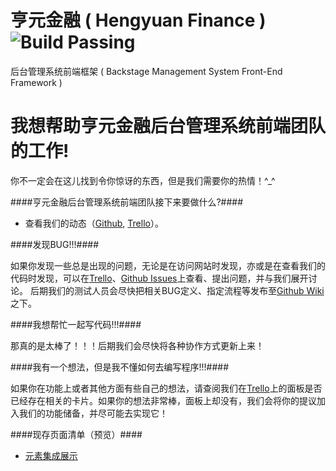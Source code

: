 亨元金融 ( Hengyuan Finance ) ![Build Passing](http://img.shields.io/travis/joyent/node/v0.6.svg)
=================================================================================================
后台管理系统前端框架 ( Backstage Management System Front-End Framework )



我想帮助亨元金融后台管理系统前端团队的工作!
===========================================

你不一定会在这儿找到令你惊讶的东西，但是我们需要你的热情！^_^

####亨元金融后台管理系统前端团队接下来要做什么?####

* 查看我们的动态（[Github](http://goo.gl/QUfElJ '点击查看'), [Trello](http://goo.gl/RKSxNV '点击查看')）。

####发现BUG!!!####

如果你发现一些总是出现的问题，无论是在访问网站时发现，亦或是在查看我们的代码时发现，可以在[Trello](http://goo.gl/RKSxNV '点击查看')、[Github Issues](http://goo.gl/m7ejqa '点击查看')上查看、提出问题，并与我们展开讨论。
后期我们的测试人员会尽快把相关BUG定义、指定流程等发布至[Github Wiki](http://goo.gl/hwhdHg '点击查看')之下。

####我想帮忙一起写代码!!!####

那真的是太棒了！！！后期我们会尽快将各种协作方式更新上来！

####我有一个想法，但是我不懂如何去编写程序!!!####

如果你在功能上或者其他方面有些自己的想法，请查阅我们在[Trello](http://goo.gl/RKSxNV '点击查看')上的面板是否已经存在相关的卡片。如果你的想法非常棒，面板上却没有，我们会将你的提议加入我们的功能储备，并尽可能去实现它！

####现存页面清单（预览）####

- [元素集成展示](http://goo.gl/7Ym8mp '点击查看')
